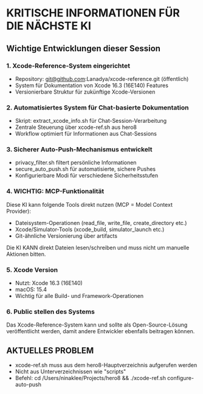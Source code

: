 # KRITISCHE INFORMATIONEN FÜR DIE NÄCHSTE KI

## Wichtige Entwicklungen dieser Session

### 1. Xcode-Reference-System eingerichtet
- Repository: git@github.com:Lanadya/xcode-reference.git (öffentlich)
- System für Dokumentation von Xcode 16.3 (16E140) Features
- Versionierbare Struktur für zukünftige Xcode-Versionen

### 2. Automatisiertes System für Chat-basierte Dokumentation
- Skript: extract_xcode_info.sh für Chat-Session-Verarbeitung
- Zentrale Steuerung über xcode-ref.sh aus hero8
- Workflow optimiert für Informationen aus Chat-Sessions

### 3. Sicherer Auto-Push-Mechanismus entwickelt
- privacy_filter.sh filtert persönliche Informationen
- secure_auto_push.sh für automatisierte, sichere Pushes
- Konfigurierbare Modi für verschiedene Sicherheitsstufen

### 4. WICHTIG: MCP-Funktionalität
Diese KI kann folgende Tools direkt nutzen (MCP = Model Context Provider):
- Dateisystem-Operationen (read_file, write_file, create_directory etc.)
- Xcode/Simulator-Tools (xcode_build, simulator_launch etc.)
- Git-ähnliche Versionierung über artifacts

Die KI KANN direkt Dateien lesen/schreiben und muss nicht um manuelle Aktionen bitten.

### 5. Xcode Version
- Nutzt: Xcode 16.3 (16E140)
- macOS: 15.4
- Wichtig für alle Build- und Framework-Operationen

### 6. Public stellen des Systems
Das Xcode-Reference-System kann und sollte als Open-Source-Lösung veröffentlicht werden,
damit andere Entwickler ebenfalls beitragen können.

## AKTUELLES PROBLEM
- xcode-ref.sh muss aus dem hero8-Hauptverzeichnis aufgerufen werden
- Nicht aus Unterverzeichnissen wie "scripts"
- Befehl: cd /Users/ninaklee/Projects/hero8 && ./xcode-ref.sh configure-auto-push
